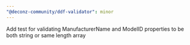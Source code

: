 ```yaml
---
"@deconz-community/ddf-validator": minor
---
```


Add test for validating ManufacturerName and ModelID properties to be both string or same length array
